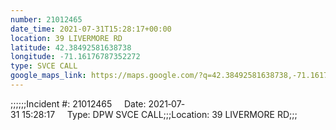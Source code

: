 ```yaml
---
number: 21012465
date_time: 2021-07-31T15:28:17+00:00
location: 39 LIVERMORE RD
latitude: 42.38492581638738
longitude: -71.16176787352272
type: SVCE CALL
google_maps_link: https://maps.google.com/?q=42.38492581638738,-71.16176787352272
---
```


;;;;;;Incident #: 21012465     Date: 2021‐07‐31 15:28:17     Type: DPW SVCE CALL;;;Location: 39 LIVERMORE RD;;;
